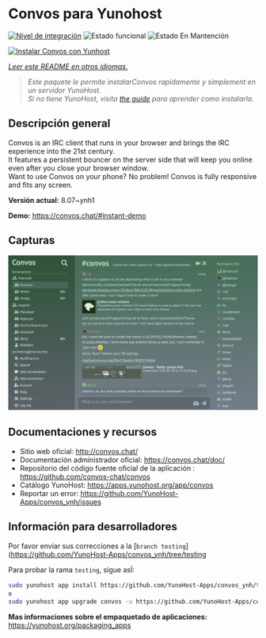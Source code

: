 <!--
Este archivo README esta generado automaticamente<https://github.com/YunoHost/apps/tree/master/tools/readme_generator>
No se debe editar a mano.
-->

# Convos para Yunohost

[![Nivel de integración](https://dash.yunohost.org/integration/convos.svg)](https://ci-apps.yunohost.org/ci/apps/convos/) ![Estado funcional](https://ci-apps.yunohost.org/ci/badges/convos.status.svg) ![Estado En Mantención](https://ci-apps.yunohost.org/ci/badges/convos.maintain.svg)

[![Instalar Convos con Yunhost](https://install-app.yunohost.org/install-with-yunohost.svg)](https://install-app.yunohost.org/?app=convos)

*[Leer este README en otros idiomas.](./ALL_README.md)*

> *Este paquete le permite instalarConvos rapidamente y simplement en un servidor YunoHost.*  
> *Si no tiene YunoHost, visita [the guide](https://yunohost.org/install) para aprender como instalarla.*

## Descripción general

Convos is an IRC client that runs in your browser and brings the IRC experience into the 21st century.  
It features a persistent bouncer on the server side that will keep you online even after you close your browser window.  
Want to use Convos on your phone? No problem! Convos is fully responsive and fits any screen.


**Versión actual:** 8.07~ynh1

**Demo:** <https://convos.chat/#instant-demo>

## Capturas

![Captura de Convos](./doc/screenshots/2020-05-28-convos-chat.jpg)

## Documentaciones y recursos

- Sitio web oficial: <http://convos.chat/>
- Documentación administrador oficial: <https://convos.chat/doc/>
- Repositorio del código fuente oficial de la aplicación : <https://github.com/convos-chat/convos>
- Catálogo YunoHost: <https://apps.yunohost.org/app/convos>
- Reportar un error: <https://github.com/YunoHost-Apps/convos_ynh/issues>

## Información para desarrolladores

Por favor enviar sus correcciones a la [`branch testing`](https://github.com/YunoHost-Apps/convos_ynh/tree/testing

Para probar la rama `testing`, sigue asÍ:

```bash
sudo yunohost app install https://github.com/YunoHost-Apps/convos_ynh/tree/testing --debug
o
sudo yunohost app upgrade convos -u https://github.com/YunoHost-Apps/convos_ynh/tree/testing --debug
```

**Mas informaciones sobre el empaquetado de aplicaciones:** <https://yunohost.org/packaging_apps>
